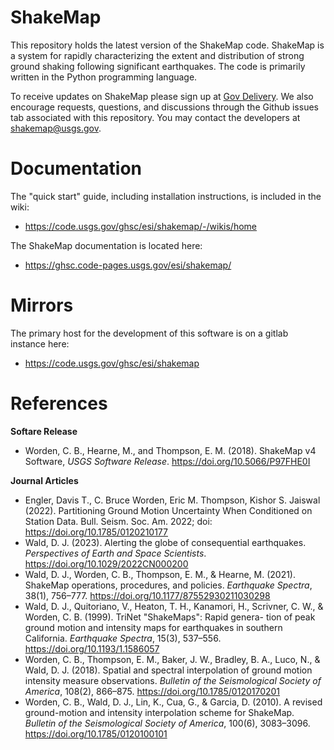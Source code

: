 # ShakeMap

This repository holds the latest version of the ShakeMap code.
ShakeMap is a system for rapidly characterizing the extent and distribution of
strong ground shaking following significant earthquakes. The code is 
primarily written in the Python programming language. 

To receive updates on ShakeMap please sign up at 
[Gov Delivery](https://public.govdelivery.com/accounts/USDOIGS/signup/39355).
We also encourage requests, questions, and discussions through
the Github issues tab associated with this repository. You may contact
the developers at shakemap@usgs.gov. 

# Documentation

The "quick start" guide, including installation instructions, is included in the wiki:
 - https://code.usgs.gov/ghsc/esi/shakemap/-/wikis/home

The ShakeMap documentation is located here:
 - https://ghsc.code-pages.usgs.gov/esi/shakemap/


# Mirrors

The primary host for the development of this software is on a gitlab instance here:
 - https://code.usgs.gov/ghsc/esi/shakemap


# References

**Softare Release**
 - Worden, C. B., Hearne, M., and Thompson, E. M. (2018). ShakeMap v4 Software, 
   *USGS Software Release*. https://doi.org/10.5066/P97FHE0I

**Journal Articles**
 - Engler, Davis T., C. Bruce Worden, Eric M. Thompson, Kishor S. Jaiswal (2022). Partitioning Ground Motion Uncertainty When Conditioned on Station Data. Bull. Seism. Soc. Am. 2022; doi: https://doi.org/10.1785/0120210177
 - Wald, D. J. (2023). Alerting the globe of consequential earthquakes. *Perspectives of Earth and Space Scientists*. https://doi.org/10.1029/2022CN000200
 - Wald, D. J., Worden, C. B., Thompson, E. M., & Hearne, M. (2021). ShakeMap operations, procedures, and policies. *Earthquake Spectra*, 38(1), 756–777. https://doi.org/10.1177/87552930211030298
 - Wald, D. J., Quitoriano, V., Heaton, T. H., Kanamori, H., Scrivner, C. W., & Worden, C. B. (1999). TriNet "ShakeMaps": Rapid genera- tion of peak ground motion and intensity maps for earthquakes in southern California. *Earthquake Spectra*, 15(3), 537–556. https://doi.org/10.1193/1.1586057
 - Worden, C. B., Thompson, E. M., Baker, J. W., Bradley, B. A., Luco, N., & Wald, D. J. (2018). Spatial and spectral interpolation of ground motion intensity measure observations. *Bulletin of the Seismological Society of America*, 108(2), 866–875. https://doi.org/10.1785/0120170201
 - Worden, C. B., Wald, D. J., Lin, K., Cua, G., & Garcia, D. (2010). A revised ground-motion and intensity interpolation scheme for ShakeMap. *Bulletin of the Seismological Society of America*, 100(6), 3083–3096. https://doi.org/10.1785/0120100101
